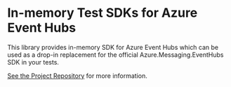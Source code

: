 # In-memory Test SDKs for Azure Event Hubs

This library provides in-memory SDK for Azure Event Hubs which can be used as a drop-in replacement for the official Azure.Messaging.EventHubs SDK in your tests.

[See the Project Repository](https://github.com/spotflow-io/in-memory-azure-test-sdk) for more information.

